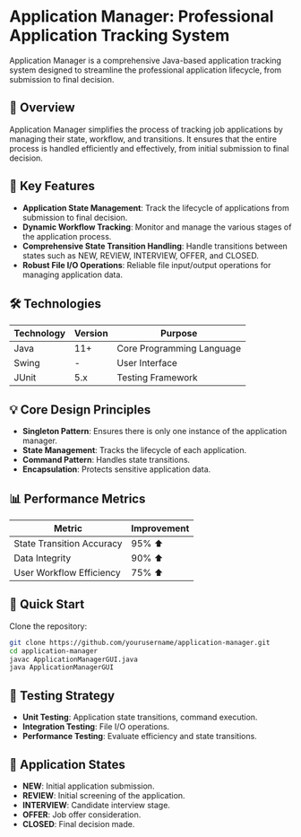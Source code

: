 # Application Manager: Professional Application Tracking System

Application Manager is a comprehensive Java-based application tracking system designed to streamline the professional application lifecycle, from submission to final decision.

## 📘 Overview

Application Manager simplifies the process of tracking job applications by managing their state, workflow, and transitions. It ensures that the entire process is handled efficiently and effectively, from initial submission to final decision.

## 🚀 Key Features

- **Application State Management**: Track the lifecycle of applications from submission to final decision.
- **Dynamic Workflow Tracking**: Monitor and manage the various stages of the application process.
- **Comprehensive State Transition Handling**: Handle transitions between states such as NEW, REVIEW, INTERVIEW, OFFER, and CLOSED.
- **Robust File I/O Operations**: Reliable file input/output operations for managing application data.

## 🛠 Technologies

| Technology | Version | Purpose                      |
|------------|---------|------------------------------|
| Java       | 11+     | Core Programming Language    |
| Swing      | -       | User Interface               |
| JUnit      | 5.x     | Testing Framework            |


## 💡 Core Design Principles

- **Singleton Pattern**: Ensures there is only one instance of the application manager.
- **State Management**: Tracks the lifecycle of each application.
- **Command Pattern**: Handles state transitions.
- **Encapsulation**: Protects sensitive application data.

## 📊 Performance Metrics

| Metric                      | Improvement  |
|-----------------------------|--------------|
| State Transition Accuracy    | 95% ⬆️       |
| Data Integrity               | 90% ⬆️       |
| User Workflow Efficiency     | 75% ⬆️       |

## 🔧 Quick Start

Clone the repository:
   ```bash
   git clone https://github.com/yourusername/application-manager.git
   cd application-manager
   javac ApplicationManagerGUI.java
   java ApplicationManagerGUI
   ```
## 🧪 Testing Strategy

- **Unit Testing**: Application state transitions, command execution.
- **Integration Testing**: File I/O operations.
- **Performance Testing**: Evaluate efficiency and state transitions.

## 🚦 Application States

- **NEW**: Initial application submission.
- **REVIEW**: Initial screening of the application.
- **INTERVIEW**: Candidate interview stage.
- **OFFER**: Job offer consideration.
- **CLOSED**: Final decision made.

